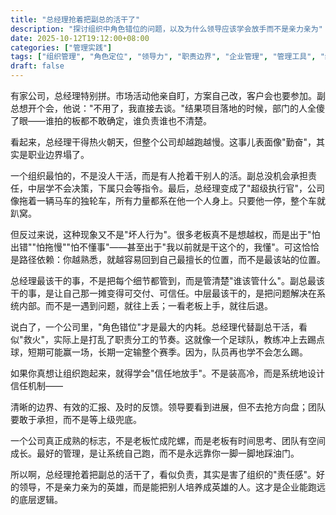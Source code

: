 ```yaml
---
title: "总经理抢着把副总的活干了"
description: "探讨组织中角色错位的问题，以及为什么领导应该学会放手而不是亲力亲为"
date: 2025-10-12T19:12:00+08:00
categories: ["管理实践"]
tags: ["组织管理", "角色定位", "领导力", "职责边界", "企业管理", "管理工具", "绩效管理", "数据分析"]
draft: false
---
```


有家公司，总经理特别拼。市场活动他亲自盯，方案自己改，客户会也要参加。副总想开个会，他说："不用了，我直接去谈。"结果项目落地的时候，部门的人全傻了眼——谁拍的板都不敢确定，谁负责谁也不清楚。

看起来，总经理干得热火朝天，但整个公司却越跑越慢。这事儿表面像"勤奋"，其实是职业边界塌了。

一个组织最怕的，不是没人干活，而是有人抢着干别人的活。副总没机会承担责任，中层学不会决策，下属只会等指令。最后，总经理变成了"超级执行官"，公司像拖着一辆马车的独轮车，所有力量都系在他一个人身上。只要他一停，整个车就趴窝。

但反过来说，这种现象又不是"坏人行为"。很多老板真不是想越权，而是出于"怕出错""怕拖慢""怕不懂事"——甚至出于"我以前就是干这个的，我懂"。可这恰恰是路径依赖：你越熟悉，就越容易回到自己最擅长的位置，而不是最该站的位置。

总经理最该干的事，不是把每个细节都管到，而是管清楚"谁该管什么"。副总最该干的事，是让自己那一摊变得可交付、可信任。中层最该干的，是把问题解决在系统内部。而不是一遇到问题，就往上丢；一看老板上手，就往后退。

说白了，一个公司里，"角色错位"才是最大的内耗。总经理代替副总干活，看似"救火"，实际上是打乱了职责分工的节奏。这就像一个足球队，教练冲上去踢点球，短期可能赢一场，长期一定输整个赛季。因为，队员再也学不会怎么踢。

如果你真想让组织跑起来，就得学会"信任地放手"。不是装高冷，而是系统地设计信任机制——

清晰的边界、有效的汇报、及时的反馈。领导要看到进展，但不去抢方向盘；团队要敢于承担，而不是等上级兜底。

一个公司真正成熟的标志，不是老板忙成陀螺，而是老板有时间思考、团队有空间成长。最好的管理，是让系统自己跑，而不是永远靠你一脚一脚地踩油门。

所以啊，总经理抢着把副总的活干了，看似负责，其实是害了组织的"责任感"。好的领导，不是亲力亲为的英雄，而是能把别人培养成英雄的人。这才是企业能跑远的底层逻辑。